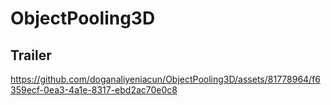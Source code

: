 # ObjectPooling3D

## Trailer
https://github.com/doganaliyeniacun/ObjectPooling3D/assets/81778964/f6359ecf-0ea3-4a1e-8317-ebd2ac70e0c8
